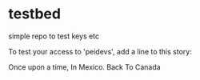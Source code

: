 testbed
=======

simple repo to test keys etc

To test your access to 'peidevs', add a line to this story:

Once upon a time,
In Mexico.
Back To Canada
